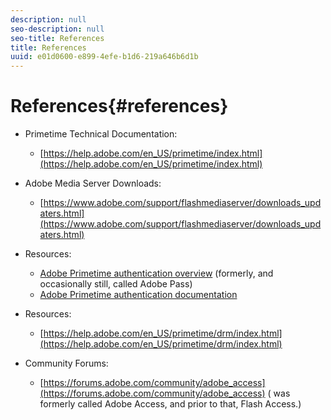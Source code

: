 ```yaml
---
description: null
seo-description: null
seo-title: References
title: References
uuid: e01d0600-e899-4efe-b1d6-219a646b6d1b
---
```


# References{#references}

* Primetime Technical Documentation:

    * [https://help.adobe.com/en_US/primetime/index.html](https://help.adobe.com/en_US/primetime/index.html)

* Adobe Media Server Downloads:

    * [https://www.adobe.com/support/flashmediaserver/downloads_updaters.html](https://www.adobe.com/support/flashmediaserver/downloads_updaters.html)

* Resources:

    * [Adobe Primetime authentication overview](https://www.adobe.com/products/adobe-pass.html) (formerly, and occasionally still, called Adobe Pass)
    * [Adobe Primetime authentication documentation](https://tve.helpdocsonline.com/home)

* Resources:

    * [https://help.adobe.com/en_US/primetime/drm/index.html](https://help.adobe.com/en_US/primetime/drm/index.html)

* Community Forums:

    * [https://forums.adobe.com/community/adobe_access](https://forums.adobe.com/community/adobe_access) ( was formerly called Adobe Access, and prior to that, Flash Access.)

